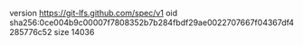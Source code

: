 version https://git-lfs.github.com/spec/v1
oid sha256:0ce004b9c00007f7808352b7b284fbdf29ae0022707667f04367df4285776c52
size 14036
